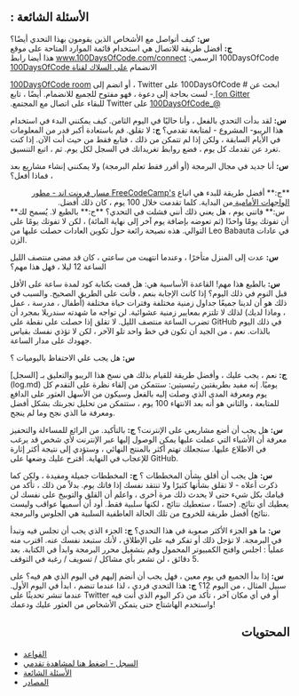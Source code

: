 ## &#x202b; الأسئلة الشائعة :

**س:** كيف أتواصل مع الأشخاص الذين يقومون بهذا التحدي أيضًا؟
<br>
&#x202b; **ج:** أفضل طريقة للاتصال هي استخدام قائمة الموارد المتاحة على موقع 100DaysOfCode الرسمي:
www.100DaysOfCode.com/connect
هذا أيضا رابط الانضمام <a href="https://www.100daysofcode.com/slack /"> على السلاك لقناة 100DaysOfCode </a>

&#x202b; ابحث عن # 100DaysOfCode على Twitter ، أو انضم إلى <a href="https://gitter.im/Kallaway/100DaysOfCode"> 100DaysOfCode room on Gitter] </a> - لست بحاجة إلى دعوة ، فهو مفتوح للجميع للانضمام. أيضًا ، تابع <a href="https://twitter.com/_100DaysOfCode">@\_100DaysOfCode</a> على Twitter للبقاء على اتصال مع المجتمع.

**س:** لقد بدأت التحدي بالفعل ، وأنا حاليًا في اليوم الثامن. كيف يمكنني البدء في استخدام هذا الريبو- المشروع - لمتابعة تقدمي؟
**ج:** لا تقلق. قم باستعادة أكبر قدر من المعلومات في الأيام السابقة ، ولكن إذا لم تتمكن من ذلك ، فتابع فقط من حيث أنت الآن. إذا كنت تغرد عن تقدمك كل يوم ، فضع روابط تغريداتك في السجل لكل يوم. ثم ، اتبع التنسيق.

**س:** أنا جديد في مجال البرمجة (أو أقرر فقط تعلم البرمجة) ولا يمكنني إنشاء مشاريع بعد ، فماذا أفعل؟

<div dir="rtl">  **ج:** أفضل طريقة للبدء هي اتباع  <a href="https://www.freecodecamp.com"> FreeCodeCamp's  مسار فرونت اند - مطور الواجهات الأمامية </a> من البداية. كلما تقدمت خلال 100 يوم ، كان ذلك أفضل. 
</div> 
  **س:** فاتني يوم ، هل يعني ذلك أنني فشلت في التحدي؟ 
  **ج:** بالطبع لا. يُسمح لك أن تفوتك يومًا واحدًا (ثم تعوضه بإضافة يوم آخر إلى نهاية المائة) ، لكن لا تفوتك يومًا على التوالي. هذه نصيحة رائعة حول تكوين العادات حصلت عليها من Leo Babauta في عادات الزن.

**س:** عدت إلى المنزل متأخرًا ، وعندما انتهيت من ساعتي ، كان قد مضى منتصف الليل الساعة 12 ليلا ، فهل هذا مهم؟

**س:** بالطبع هذا مهم! القاعدة الأساسية هي: هل قمت بكتابة كود لمدة ساعة على الأقل قبل النوم في ذلك اليوم؟ إذا كانت الإجابة بنعم ، فأنت على الطريق الصحيح.
والسبب في ذلك هو أن لدينا جميعًا جداول زمنية مختلفة وفترات حياة مختلفة (أطفال ، مدرسة ، عمل ، وماذا لديك) لذلك لا تلتزم بمعايير زمنية عشوائية. لن تواجه ما شهدته سندريلا بمجرد أن تضرب الساعة منتصف الليل.
لا تقلق إذا حصلت على نقطة على GitHub في ذلك اليوم بالذات. نعم ، من الجيد أن تكون في خط واحد تلو الآخر ، لكن لا تؤذي نفسك بقياس جهودك على مدار الساعة.

**س:** هل يجب علي الاحتفاظ باليوميات ؟

**ج:** نعم ، يجب عليك ، وأفضل طريقة للقيام بذلك هي نسخ هذا الريبو والتعليق بـ [السجل] (log.md) يوميًا. إنه مفيد بطريقتين رئيسيتين: ستتمكن من إلقاء نظرة على التقدم كل يوم ومعرفة المدى الذي وصلت إليه بالفعل وسيكون من الأسهل العثور على الدافع للمتابعة ، والثاني هو أنه بعد الانتهاء 100 يوم ، ستتمكن من تحليل تجربتك بشكل أفضل ومعرفة ما الذي نجح وما لم ينجح.

**س:** هل يجب أن أضع مشاريعي على الإنترنت؟
**ج:** بالتأكيد. من الرائع للمساءلة والتحفيز معرفة أن الأشياء التي عملت عليها يمكن الوصول إليها عبر الإنترنت لأي شخص قد يرغب في الاطلاع عليها. ستجعلك تهتم أكثر بالمنتج النهائي ، وستؤدي إلى نتيجة أكثر إثارة للإعجاب في النهاية. أقترح عليك وضعها على GitHub.

**س:** هل يجب أن أقلق بشأن المخططات ؟
**ج:** المخططات جميلة ومفيدة ، ولكن كما ذكرت أعلاه - لا تقلق بشأنها كثيرًا ولا تنتقد نفسك إذا فاتك يوم. بدلاً من ذلك ، تأكد من قيامك بكل شيء حتى لا يحدث ذلك مرة أخرى ، واعلم أن القلق والتوبيخ على نفسك لن يعطيك أي نتائج. (حسنًا ، ستعطيك نتائج ، لكنها سلبية فقط. أود أن أسميها عواقب وليست نتائج) أفضل طريقة للخروج من تلك الحالة العاطفية السلبية هي الجلوس والبرمجة.

**س:** ما هو الجزء الأكثر صعوبة في هذا التحدي؟
**ج:** الجزء الذي يجب أن تجلس فيه وتبدأ في البرمجة. لا تؤجل ذلك أو تفكر فيه على الإطلاق ، لأنك ستبعد نفسك عنه. اقترب منه عملياً : اجلس وافتح الكمبيوتر المحمول وقم بتشغيل محرر البرمجة وابدأ في الكتابة. بعد 5 دقائق ، لن تشعر بأي مشاكل / تسويف / رغبة في التوقف.

**س:** إذا بدأ الجميع في يوم معين ، فهل يجب أن أنضم إليهم في اليوم الذي هم فيه؟ على سبيل المثال ، من اليوم 12؟
**ج:** هذا التحدي فردي ، لذا عندما تنضم ، ابدأ في اليوم الأول. عندما تنشر تحديثًا على Twitter أو في أي مكان آخر ، تأكد من ذكر اليوم الذي أنت فيه واستخدم الهاشتاج حتى يتمكن الأشخاص من العثور عليك ودعمك!

## <div dir="rtl"> المحتويات </div>

- <div dir="rtl"> <a href="rules.md">القواعد</a> </div>
- <div dir="rtl"> <a href="log.md"> السجل - اضغط هنا لمشاهدة تقدمي </a> </div>
- <div dir="rtl"> <a href="FAQ.md">الأسئلة الشائعة </a> </div>
- <div dir="rtl"> <a href="resources.md">المصادر </a></div>
